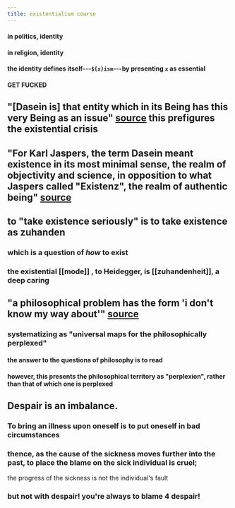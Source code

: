 ```yaml
---
title: existentialism course
---
```

#### in politics, identity
#### in religion, identity
#### the identity defines itself---`${x}ism`---by presenting `x` as essential
#### **GET FUCKED**
## "[Dasein is] that entity which in its Being has this very Being as an issue" [source](https://en.wikipedia.org/wiki/Dasein) this prefigures the existential crisis
## "For Karl Jaspers, the term Dasein meant existence in its most minimal sense, the realm of objectivity and science, in opposition to what Jaspers called "Existenz", the realm of authentic being" [source](https://en.wikipedia.org/wiki/Dasein#Karl_Jaspers'_Dasein_and_Existenz)
## to "take existence seriously" is to take existence as zuhanden
### which is a question of *how* to exist
### the existential [[mode]] , to Heidegger, is [[zuhandenheit]], a deep caring
## "a philosophical problem has the form 'i don't know my way about'" [source](https://www.brainyquote.com/topics/philosophical-problem-quotes)
### systematizing as "universal maps for the philosophically perplexed"
#### the answer to the questions of philosophy is to read
#### however, this presents the philosophical territory as "perplexion", rather than that of which one is perplexed
## Despair is an imbalance.
### To bring an illness upon oneself is to put oneself in bad circumstances
### thence, as the cause of the sickness moves further into the past, to place the blame on the sick individual is cruel;
the progress of the sickness is not the individual's fault
### but not with despair! you're always to blame 4 despair!
###
